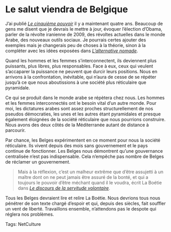# Le salut viendra de Belgique

J’ai publié [*Le cinquième pouvoir*](http://blog.tcrouzet.com/le-cinquieme-pouvoir/) il y a maintenant quatre ans. Beaucoup de gens me disent que je devrais le mettre à jour, évoquer l’élection d’Obama, parler de la révolte iranienne de 2009, des révoltes actuelles dans le monde Arabe, des nouveaux outils sociaux. Je pourrais certes ajouter des exemples mais je changerais peu de choses à la théorie, sinon à la compléter avec les idées exposées dans [*L’alternative nomade*](http://blog.tcrouzet.com/alternative-nomade/).<span id="more-21295"></span>

Quand les hommes et les femmes s’interconnectent, ils deviennent plus puissants, plus libres, plus responsables. Face à eux, ceux qui veulent s’accaparer la puissance ne peuvent que durcir leurs positions. Nous en arrivons à la confrontation, inévitable, qui n’aura de cesse de se répéter jusqu’à ce que nous aboutissions à une société plus réticulaire que pyramidale.

Ce qui se produit dans le monde arabe se répètera chez nous. Les hommes et les femmes interconnectés ont le besoin vital d’un autre monde. Pour moi, les dictatures arabes sont assez proches structurellement de nos pseudos démocraties, les unes et les autres étant pyramidales et presque également éloignées de la société réticulaire que nous pourrions construire. Nous avons des deux côtés de la Méditerranée autant de distance à parcourir.

Par chance, les Belges expérimentent en ce moment pour nous la société réticulaire. Ils vivent depuis des mois sans gouvernement et le pays continue de fonctionner. Les Belges nous démontrent qu’une gouvernance centralisée n’est pas indispensable. Cela n’empêche pas nombre de Belges de réclamer un gouvernement.

> Mais à la réflexion, c’est un malheur extrême que d’être assujetti à un maître dont on ne peut jamais être assuré de la bonté, et qui a toujours le pouvoir d’être méchant quand il le voudra, écrit La Boétie dans [*Le discours de la servitude volontaire*](http://fr.wikisource.org/wiki/Discours_de_la_servitude_volontaire).

Tous les Belges devraient lire et relire La Boétie. Nous devrions tous nous pénétrer de son texte chargé d’espoir et qui, depuis des siècles, fait souffler un vent de liberté. Travaillons ensemble, n’attendons pas le despote qui réglera nos problèmes.

Tags: NetCulture